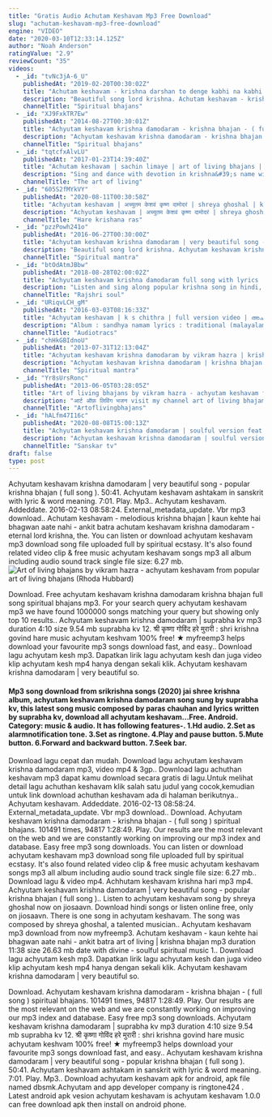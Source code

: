 ```yaml
---
title: "Gratis Audio Achutam Keshavam Mp3 Free Download"
slug: "achutam-keshavam-mp3-free-download"
engine: "VIDEO"
date: "2020-03-10T12:33:14.125Z"
author: "Noah Anderson"
ratingValue: "2.9"
reviewCount: "35"
videos:
  - _id: "tvNc3jA-6_U"
    publishedAt: "2019-02-20T00:30:02Z"
    title: "Achutam keshavam - krishna darshan to denge kabhi na kabhi | krishna bhajan | कृष्ण भजन #krishnasong"
    description: "Beautiful song lord krishna. Achutam keshavam - krishna darshan to denge kabhi na kabhi | krishna bhajan | कृष्ण भजन #krishnasong achyutam"
    channelTitle: "Spiritual bhajans"
  - _id: "XJ9FxkTR7Ew"
    publishedAt: "2014-08-27T00:30:01Z"
    title: "Achyutam keshavam krishna damodaram - krishna bhajan - ( full song ) spiritual bhajans"
    description: "Achyutam keshavam krishna damodaram - krishna bhajan - ( full song ) achyutam keshavam lyrics &amp; video the art of living krishna bhajan &#39;achyutam"
    channelTitle: "Spiritual bhajans"
  - _id: "tqtcfxAlvLU"
    publishedAt: "2017-01-23T14:39:40Z"
    title: "Achutam keshavam | sachin limaye | art of living bhajans | krishna bhajan"
    description: "Sing and dance with devotion in krishna&#39;s name with bhajans like achutamkeshavam, for more krishna bhakti melodies, download the art of living app:"
    channelTitle: "The art of living"
  - _id: "605S2fMYkVY"
    publishedAt: "2020-08-11T00:30:58Z"
    title: "Achyutam keshavam | अच्युतम केशवं कृष्ण दामोदरं | shreya ghoshal | krishna bhajan"
    description: "Achyutam keshavam | अच्युतम केशवं कृष्ण दामोदरं | shreya ghoshal | krishna bhajan achyutam keshavam | shreya ghoshal | krishna bhajan"
    channelTitle: "Hare krishana ras"
  - _id: "pzzPowh241o"
    publishedAt: "2016-06-27T00:30:00Z"
    title: "Achyutam keshavam krishna damodaram | very beautiful song - popular krishna bhajan ( full song )"
    description: "Beautiful song lord krishna. Achyutam keshavam krishna damodaram - krishna bhajan. Achyutam keshavam lyrics in english: achyutam keshavam krishna"
    channelTitle: "Spiritual mantra"
  - _id: "btOdAtmJBbw"
    publishedAt: "2018-08-28T02:00:02Z"
    title: "Achyutam keshavam krishna damodaram full song with lyrics | popular krishna bhajan in hindi"
    description: "Listen and sing along popular krishna song in hindi, &#39;achyutam keshavam krishna damodaram&#39; with the help of lyrics only on rajshri soul. A very heart"
    channelTitle: "Rajshri soul"
  - _id: "URiqvLCH_gM"
    publishedAt: "2016-03-03T08:16:33Z"
    title: "Achyutam keshavam | k s chithra | full version video | അച്യുതം കേശവം രാമ നാരായണം"
    description: "Album : sandhya namam lyrics : traditional (malayalam) composer: sanjeev lal singer: #kschithra direction, cinematography, editing &amp; vfx : deepak fain"
    channelTitle: "Audiotracs"
  - _id: "chHkGBIdnoU"
    publishedAt: "2013-07-31T12:13:04Z"
    title: "Achyutam keshavam krishna damodaram by vikram hazra | krishna bhajan | कृष्ण भजन | art of living"
    description: "Achyutam keshavam krishna damodaram | krishna bhajan this song is melodiously sung by vikram hazra of art of living. Subscribe and stay updated for"
    channelTitle: "Spiritual mantra"
  - _id: "Yr8sUrsRonc"
    publishedAt: "2013-06-05T03:28:05Z"
    title: "Art of living bhajans by vikram hazra - achyutam keshavam from popular art of living bhajans"
    description: "आर्ट ऑफ़ लिविंग भजन visit my channel art of living bhajans by vikram hazra - achyutam keshavam from"
    channelTitle: "Artoflivingbhajans"
  - _id: "hALfm47I16c"
    publishedAt: "2020-08-08T15:00:13Z"
    title: "Achyutam keshavam krishna damodaram | soulful version feat ankit batra | superhit bhajan"
    description: "Achyutam keshavam krishna damodaram | soulful version feat ankit batra | superhit bhajan click to subscribe :"
    channelTitle: "Sanskar tv"
draft: false
type: post
---
```


Achyutam keshavam krishna damodaram | very beautiful song - popular krishna bhajan ( full song ). 50:41. Achyutam keshavam  ashtakam in sanskrit with lyric &amp; word meaning. 7:01. Play. Mp3.. Achyutam keshavam. Addeddate. 2016-02-13 08:58:24. External_metadata_update. Vbr mp3 download.. Achutam keshavam - melodious krishna bhajan | kaun kehte hai bhagwan aate nahi - ankit batra achutam keshavam krishna damodaram - eternal lord krishna, the. You can listen or download achyutam keshavam mp3 download song file uploaded full by spiritual ecstasy. It&#39;s also found related video clip &amp; free music achyutam keshavam songs mp3 all album including audio sound track single file size: 6.27 mb.
![Art of living bhajans by vikram hazra - achyutam keshavam from popular art of living bhajans (Rhoda Hubbard)](https://i.ytimg.com/vi/Yr8sUrsRonc/hqdefault.jpg "Art of living bhajans by vikram hazra - achyutam keshavam from popular art of living bhajans (Theresa Sandoval)")

Download. Free achyutam keshavam krishna damodaram krishna bhajan full song spiritual bhajans mp3. For your search query achyutam keshavam mp3 we have found 1000000 songs matching your query but showing only top 10 results.. Achyutam keshavam krishna damodaram | suprabha kv mp3 duration 4:10 size 9.54 mb  suprabha kv 12. श्री कृष्णा गोविंद हरे मुरारी : shri krishna govind hare music achyutam keshvam 100% free! ★ myfreemp3 helps download your favourite mp3 songs download fast, and easy.. Download lagu achyutam kesh mp3. Dapatkan lirik lagu achyutam kesh dan juga video klip achyutam kesh mp4 hanya dengan sekali klik. Achyutam keshavam krishna damodaram | very beautiful so.
<!--inArticleAds-->

<!--galleryOne-->

#### Mp3 song download from srikrishna songs (2020) jai shree krishna album, achyutam keshavam krishna damodaram song sung by suprabha kv, this latest song music composed by paras chauhan and lyrics written by suprabha kv, download all achyutam keshavam...Free. Android. Category: music &amp; audio. It has following features-. 1.Hd audio. 2.Set as alarmnotification tone. 3.Set as ringtone. 4.Play and pause button. 5.Mute button. 6.Forward and backward button. 7.Seek bar.
<!--inArticleAds-->

<!--galleryTwo-->

Download lagu cepat dan mudah. Download lagu achyutam keshavam krishna damodaram mp3, video mp4 &amp; 3gp.. Download lagu achuthan keshavam mp3 dapat kamu download secara gratis di lagu.Untuk melihat detail lagu achuthan keshavam klik salah satu judul yang cocok,kemudian untuk link download achuthan keshavam ada di halaman berikutnya.. Achyutam keshavam. Addeddate. 2016-02-13 08:58:24. External_metadata_update. Vbr mp3 download.. Download. Achyutam keshavam krishna damodaram - krishna bhajan - ( full song ) spiritual bhajans. 101491 times, 94817 1:28:49. Play. Our results are the most relevant on the web and we are constantly working on improving our mp3 index and database. Easy free mp3 song downloads. You can listen or download achyutam keshavam mp3 download song file uploaded full by spiritual ecstasy. It&#39;s also found related video clip &amp; free music achyutam keshavam songs mp3 all album including audio sound track single file size: 6.27 mb.. Download lagu &amp; video mp4. Achhutam keshavam krishna hari mp3  mp4. Achyutam keshavam krishna damodaram | very beautiful song - popular krishna bhajan ( full song ).. Listen to achyutam keshavam song by shreya ghoshal now on jiosaavn. Download hindi songs or listen online free, only on jiosaavn. There is one song in achyutam keshavam. The song was composed by shreya ghoshal, a talented musician.. Achyutam keshavam mp3 download from now myfreemp3. Achutam keshavam - kaun kehte hai bhagwan aate nahi - ankit batra art of living | krishna bhajan mp3 duration 11:38 size 26.63 mb  date with divine - soulful spiritual music 1.. Download lagu achyutam kesh mp3. Dapatkan lirik lagu achyutam kesh dan juga video klip achyutam kesh mp4 hanya dengan sekali klik. Achyutam keshavam krishna damodaram | very beautiful so.
<!--galleryThree-->

Download. Achyutam keshavam krishna damodaram - krishna bhajan - ( full song ) spiritual bhajans. 101491 times, 94817 1:28:49. Play. Our results are the most relevant on the web and we are constantly working on improving our mp3 index and database. Easy free mp3 song downloads. Achyutam keshavam krishna damodaram | suprabha kv mp3 duration 4:10 size 9.54 mb  suprabha kv 12. श्री कृष्णा गोविंद हरे मुरारी : shri krishna govind hare music achyutam keshvam 100% free! ★ myfreemp3 helps download your favourite mp3 songs download fast, and easy.. Achyutam keshavam krishna damodaram | very beautiful song - popular krishna bhajan ( full song ). 50:41. Achyutam keshavam  ashtakam in sanskrit with lyric &amp; word meaning. 7:01. Play. Mp3.. Download achyutam keshavam apk for android, apk file named dbsmk.Achyutam and app developer company is ringtone424 . Latest android apk vesion achyutam keshavam is achyutam keshavam 1.0.0 can free download apk then install on android phone.